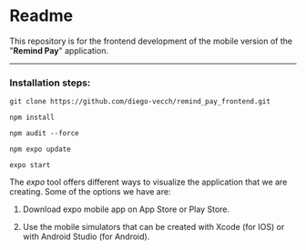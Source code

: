 # Readme
This repository is for the frontend development of the mobile version of the "**Remind Pay**" application.

---

### Installation steps:

`git clone https://github.com/diego-vecch/remind_pay_frontend.git`

`npm install`

`npm audit --force`

`npm expo update`

`expo start`

The *expo* tool offers different ways to visualize the application that we are creating. Some of the options we have are:

1) Download expo mobile app on App Store or Play Store.

2) Use the mobile simulators that can be created with Xcode (for IOS) or with Android Studio (for Android).